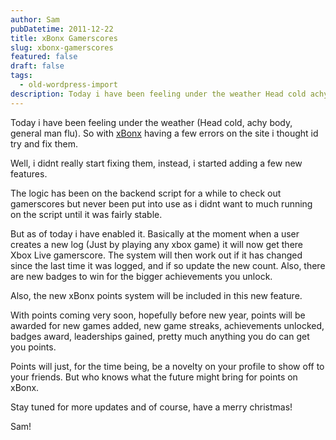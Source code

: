 ```yaml
---
author: Sam
pubDatetime: 2011-12-22
title: xBonx Gamerscores
slug: xbonx-gamerscores
featured: false
draft: false
tags:
  - old-wordpress-import
description: Today i have been feeling under the weather Head cold achy body general man flu So with xBonx having a few errors on the site i thought id try and fix them...
---
```


Today i have been feeling under the weather (Head cold, achy body, general man flu). So with [xBonx](http://xbonx.com) having a few errors on the site i thought id try and fix them.

Well, i didnt really start fixing them, instead, i started adding a few new features.

The logic has been on the backend script for a while to check out gamerscores but never been put into use as i didnt want to much running on the script until it was fairly stable. 

But as of today i have enabled it. Basically at the moment when a user creates a new log (Just by playing any xbox game) it will now get there Xbox Live gamerscore. The system will then work out if it has changed since the last time it was logged, and if so update the new count. Also, there are new badges to win for the bigger achievements you unlock.

Also, the new xBonx points system will be included in this new feature.

With points coming very soon, hopefully before new year, points will be awarded for new games added, new game streaks, achievements unlocked, badges award, leaderships gained, pretty much anything you do can get you points.

Points will just, for the time being, be a novelty on your profile to show off to your friends. But who knows what the future might bring for points on xBonx. 

Stay tuned for more updates and of course, have a merry christmas!

Sam!